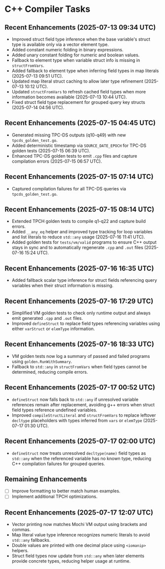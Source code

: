 # C++ Compiler Tasks

## Recent Enhancements (2025-07-13 09:34 UTC)
- Improved struct field type inference when the base variable's struct type is
  available only via a vector element type.
- Added constant numeric folding in binary expressions.
- Added unary constant folding for numeric and boolean values.
- Fallback to element type when variable struct info is missing in
  `structFromVars`.
- Added fallback to element type when inferring field types in map literals
  (2025-07-13 09:51 UTC).
- Updated map literal struct caching to allow later type refinement
  (2025-07-13 10:12 UTC).
- Updated `structFromVars` to refresh cached field types when more
  information becomes available (2025-07-13 10:44 UTC).
- Fixed struct field type replacement for grouped query key structs
  (2025-07-14 04:56 UTC).

## Recent Enhancements (2025-07-15 04:45 UTC)
- Generated missing TPC-DS outputs (q10-q49) with new `tpcds_golden_test.go`.
- Added deterministic timestamp via `SOURCE_DATE_EPOCH` for TPC-DS golden tests (2025-07-15 06:39 UTC).
- Enhanced TPC-DS golden tests to emit `.cpp` files and capture compilation errors (2025-07-15 06:57 UTC).

## Recent Enhancements (2025-07-15 07:14 UTC)
- Captured compilation failures for all TPC-DS queries via `tpcds_golden_test.go`.

## Recent Enhancements (2025-07-15 08:14 UTC)
- Extended TPCH golden tests to compile q1-q22 and capture build errors.
- Added `__any_eq` helper and improved type tracking for loop variables and
  list literals to reduce `std::any` usage (2025-07-16 11:41 UTC).
- Added golden tests for `tests/vm/valid` programs to ensure C++ output stays
  in sync and to automatically regenerate `.cpp` and `.out` files (2025-07-16
  15:24 UTC).

## Recent Enhancements (2025-07-16 16:35 UTC)
- Added fallback scalar type inference for struct fields referencing query
  variables when their struct information is missing.

## Recent Enhancements (2025-07-16 17:29 UTC)
- Simplified VM golden tests to check only runtime output and always emit
  generated `.cpp` and `.out` files.
- Improved `defineStruct` to replace field types referencing variables using
  either `varStruct` or `elemType` information.

## Recent Enhancements (2025-07-16 18:33 UTC)
- VM golden tests now log a summary of passed and failed programs using
  `golden.RunWithSummary`.
- Fallback to `std::any` in `structFromVars` when field types cannot be
  determined, reducing compile errors.

## Recent Enhancements (2025-07-17 00:52 UTC)
- `defineStruct` now falls back to `std::any` if unresolved variable
  references remain after replacement, avoiding g++ errors when struct
  field types reference undefined variables.
- Improved `compileStructLiteral` and `structFromVars` to replace
  leftover `decltype` placeholders with types inferred from `vars` or
  `elemType` (2025-07-17 01:30 UTC).

## Recent Enhancements (2025-07-17 02:00 UTC)
- `defineStruct` now treats unresolved `decltype(name)` field types as
  `std::any` when the referenced variable has no known type, reducing
  C++ compilation failures for grouped queries.

## Remaining Enhancements
- [ ] Improve formatting to better match human examples.
- [ ] Implement additional TPCH optimizations.

## Recent Enhancements (2025-07-17 12:07 UTC)
- Vector printing now matches Mochi VM output using brackets and commas.
- Map literal value type inference recognizes numeric literals to avoid
  `std::any` fallbacks.
- Double values are printed with one decimal place using `<iomanip>` helpers.
- Struct field types now update from `std::any` when later elements provide
  concrete types, reducing helper usage at runtime.

